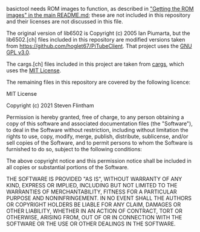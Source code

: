 basictool needs ROM images to function, as described in ["Getting the ROM images" in the main README.md](README.md#getting-the-rom-images); these are not included in this repository and their licenses are not discussed in this file.

The original version of lib6502 is Copyright (c) 2005 Ian Piumarta, but the lib6502.[ch] files included in this repository are modified versions taken from https://github.com/hoglet67/PiTubeClient. That project uses the [GNU GPL v3.0](https://github.com/hoglet67/PiTubeClient/blob/master/LICENSE).

The cargs.[ch] files included in this project are taken from [cargs](https://github.com/likle/cargs), which uses the [MIT License](https://github.com/likle/cargs/blob/master/LICENSE.md).

The remaining files in this repository are covered by the following licence:

MIT License

Copyright (c) 2021 Steven Flintham

Permission is hereby granted, free of charge, to any person obtaining a copy
of this software and associated documentation files (the "Software"), to deal
in the Software without restriction, including without limitation the rights
to use, copy, modify, merge, publish, distribute, sublicense, and/or sell
copies of the Software, and to permit persons to whom the Software is
furnished to do so, subject to the following conditions:

The above copyright notice and this permission notice shall be included in all
copies or substantial portions of the Software.

THE SOFTWARE IS PROVIDED "AS IS", WITHOUT WARRANTY OF ANY KIND, EXPRESS OR
IMPLIED, INCLUDING BUT NOT LIMITED TO THE WARRANTIES OF MERCHANTABILITY,
FITNESS FOR A PARTICULAR PURPOSE AND NONINFRINGEMENT. IN NO EVENT SHALL THE
AUTHORS OR COPYRIGHT HOLDERS BE LIABLE FOR ANY CLAIM, DAMAGES OR OTHER
LIABILITY, WHETHER IN AN ACTION OF CONTRACT, TORT OR OTHERWISE, ARISING FROM,
OUT OF OR IN CONNECTION WITH THE SOFTWARE OR THE USE OR OTHER DEALINGS IN THE
SOFTWARE.
